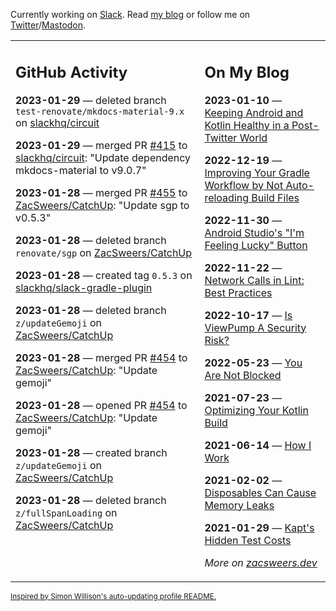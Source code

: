 Currently working on [Slack](https://slack.com/). Read [my blog](https://zacsweers.dev/) or follow me on [Twitter](https://twitter.com/ZacSweers)/[Mastodon](https://hachyderm.io/@ZacSweers).

<table><tr><td valign="top" width="60%">

## GitHub Activity
<!-- githubActivity starts -->
**2023-01-29** — deleted branch `test-renovate/mkdocs-material-9.x` on [slackhq/circuit](https://github.com/slackhq/circuit)

**2023-01-29** — merged PR [#415](https://github.com/slackhq/circuit/pull/415) to [slackhq/circuit](https://github.com/slackhq/circuit): "Update dependency mkdocs-material to v9.0.7"

**2023-01-28** — merged PR [#455](https://github.com/ZacSweers/CatchUp/pull/455) to [ZacSweers/CatchUp](https://github.com/ZacSweers/CatchUp): "Update sgp to v0.5.3"

**2023-01-28** — deleted branch `renovate/sgp` on [ZacSweers/CatchUp](https://github.com/ZacSweers/CatchUp)

**2023-01-28** — created tag `0.5.3` on [slackhq/slack-gradle-plugin](https://github.com/slackhq/slack-gradle-plugin)

**2023-01-28** — deleted branch `z/updateGemoji` on [ZacSweers/CatchUp](https://github.com/ZacSweers/CatchUp)

**2023-01-28** — merged PR [#454](https://github.com/ZacSweers/CatchUp/pull/454) to [ZacSweers/CatchUp](https://github.com/ZacSweers/CatchUp): "Update gemoji"

**2023-01-28** — opened PR [#454](https://github.com/ZacSweers/CatchUp/pull/454) to [ZacSweers/CatchUp](https://github.com/ZacSweers/CatchUp): "Update gemoji"

**2023-01-28** — created branch `z/updateGemoji` on [ZacSweers/CatchUp](https://github.com/ZacSweers/CatchUp)

**2023-01-28** — deleted branch `z/fullSpanLoading` on [ZacSweers/CatchUp](https://github.com/ZacSweers/CatchUp)
<!-- githubActivity ends -->
</td><td valign="top" width="40%">

## On My Blog
<!-- blog starts -->
**2023-01-10** — [Keeping Android and Kotlin Healthy in a Post-Twitter World](https://www.zacsweers.dev/keeping-android-healthy/)

**2022-12-19** — [Improving Your Gradle Workflow by Not Auto-reloading Build Files](https://www.zacsweers.dev/improving-your-workflow-by-not-auto-reloading-build-files/)

**2022-11-30** — [Android Studio's "I'm Feeling Lucky" Button](https://www.zacsweers.dev/android-studios-im-feeling-lucky-button/)

**2022-11-22** — [Network Calls in Lint: Best Practices](https://www.zacsweers.dev/network-calls-in-lint-best-practices/)

**2022-10-17** — [Is ViewPump A Security Risk?](https://www.zacsweers.dev/is-viewpump-a-security-risk/)

**2022-05-23** — [You Are Not Blocked](https://www.zacsweers.dev/you-are-not-blocked/)

**2021-07-23** — [Optimizing Your Kotlin Build](https://www.zacsweers.dev/optimizing-your-kotlin-build/)

**2021-06-14** — [How I Work](https://www.zacsweers.dev/how-i-work/)

**2021-02-02** — [Disposables Can Cause Memory Leaks](https://www.zacsweers.dev/disposables-can-cause-memory-leaks/)

**2021-01-29** — [Kapt's Hidden Test Costs](https://www.zacsweers.dev/kapts-hidden-test-costs/)
<!-- blog ends -->
_More on [zacsweers.dev](https://zacsweers.dev/)_
</td></tr></table>

<sub><a href="https://simonwillison.net/2020/Jul/10/self-updating-profile-readme/">Inspired by Simon Willison's auto-updating profile README.</a></sub>